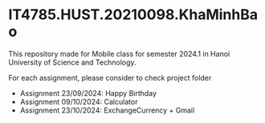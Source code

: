 # IT4785.HUST.20210098.KhaMinhBao

This repository made for Mobile class for semester 2024.1 in Hanoi University of Science and Technology.

For each assignment, please consider to check project folder
- Assignment 23/09/2024: Happy Birthday
- Assignment 09/10/2024: Calculator
- Assignment 23/10/2024: ExchangeCurrency + Gmail
